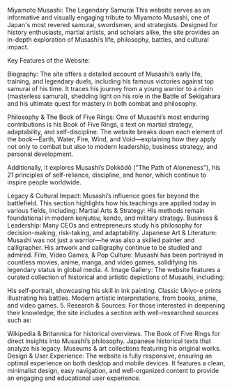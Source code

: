 Miyamoto Musashi: The Legendary Samurai This website serves as an informative and visually engaging tribute to Miyamoto Musashi, one of Japan's most revered samurai, swordsmen, and strategists. Designed for history enthusiasts, martial artists, and scholars alike, the site provides an in-depth exploration of Musashi’s life, philosophy, battles, and cultural impact.

Key Features of the Website:

Biography: The site offers a detailed account of Musashi’s early life, training, and legendary duels, including his famous victories against top samurai of his time. It traces his journey from a young warrior to a rōnin (masterless samurai), shedding light on his role in the Battle of Sekigahara and his ultimate quest for mastery in both combat and philosophy.

Philosophy & The Book of Five Rings: One of Musashi’s most enduring contributions is his Book of Five Rings, a text on martial strategy, adaptability, and self-discipline. The website breaks down each element of the book—Earth, Water, Fire, Wind, and Void—explaining how they apply not only to combat but also to modern leadership, business strategy, and personal development.

Additionally, it explores Musashi’s Dokkōdō ("The Path of Aloneness"), his 21 principles of self-reliance, discipline, and honor, which continue to inspire people worldwide.

Legacy & Cultural Impact: Musashi’s influence goes far beyond the battlefield. This section highlights how his teachings are applied today in various fields, including:
Martial Arts & Strategy: His methods remain foundational in modern kenjutsu, kendo, and military strategy. Business & Leadership: Many CEOs and entrepreneurs study his philosophy for decision-making, risk-taking, and adaptability. Japanese Art & Literature: Musashi was not just a warrior—he was also a skilled painter and calligrapher. His artwork and calligraphy continue to be studied and admired. Film, Video Games, & Pop Culture: Musashi has been portrayed in countless movies, anime, manga, and video games, solidifying his legendary status in global media. 4. Image Gallery: The website features a curated collection of historical and artistic depictions of Musashi, including:

His self-portrait, showcasing his skill in ink painting. Classic Ukiyo-e prints illustrating his battles. Modern artistic interpretations, from books, anime, and video games. 5. Research & Sources: For those interested in deepening their knowledge, the site includes a section with well-researched sources such as:

Wikipedia & Britannica for historical overviews. The Book of Five Rings for direct insights into Musashi’s philosophy. Japanese historical texts that analyze his legacy. Museums & art collections featuring his original works. Design & User Experience: The website is fully responsive, ensuring an optimal experience on both desktop and mobile devices. It features a clean, minimalist design, easy navigation, and well-organized content to provide an engaging and educational user experience.
